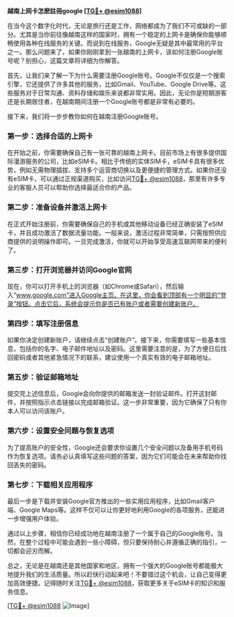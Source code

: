 **越南上网卡怎麽註冊google [[TG💪+ @esim1088](https://t.me/s/esim1088)]**

在当今这个数字化时代，无论是旅行还是工作，网络都成为了我们不可或缺的一部分。尤其是当你前往像越南这样的国家时，拥有一个稳定的上网卡是确保你能够顺畅使用各种在线服务的关键。而说到在线服务，Google无疑是其中最常用的平台之一。那么问题来了，如果你刚刚拿到一张越南的上网卡，该如何注册Google账号呢？别担心，这篇文章将详细为你解答。

首先，让我们来了解一下为什么需要注册Google账号。Google不仅仅是一个搜索引擎，它还提供了许多其他的服务，比如Gmail、YouTube、Google Drive等。这些服务对于日常沟通、资料存储和娱乐来说都非常实用。因此，无论你是短期游客还是长期居住者，在越南期间注册一个Google账号都是非常有必要的。

接下来，我们将一步步教你如何在越南注册Google账号。

### 第一步：选择合适的上网卡

在开始之前，你需要确保自己有一张可靠的越南上网卡。目前市场上有很多提供国际漫游服务的公司，比如eSIM卡。相比于传统的实体SIM卡，eSIM卡具有很多优势，例如无需物理插拔、支持多个运营商切换以及更便捷的管理方式。如果你还没有eSIM卡，可以通过正规渠道购买，比如访问[TG💪+ @esim1088](https://t.me/s/esim1088)，那里有许多专业的客服人员可以帮助你选择最适合你的产品。

### 第二步：准备设备并激活上网卡

在正式开始注册前，你需要确保自己的手机或其他移动设备已经正确安装了eSIM卡，并且成功激活了数据流量功能。一般来说，激活过程非常简单，只需按照供应商提供的说明操作即可。一旦完成激活，你就可以开始享受高速互联网带来的便利了。

### 第三步：打开浏览器并访问Google官网

现在，你可以打开手机上的浏览器（如Chrome或Safari），然后输入“www.google.com”进入Google主页。在这里，你会看到顶部有一个明显的“登录”按钮。点击它后，系统会提示你是否已有账户或者需要创建新账户。

### 第四步：填写注册信息

如果你决定创建新账户，请继续点击“创建账户”。接下来，你需要填写一些基本信息，包括你的名字、电子邮件地址以及密码。这里需要注意的是，为了方便日后找回密码或者其他紧急情况下的联系，建议使用一个真实有效的电子邮箱地址。

### 第五步：验证邮箱地址

提交完上述信息后，Google会向你提供的邮箱发送一封验证邮件。打开这封邮件，并按照指示点击链接以完成邮箱验证。这一步非常重要，因为它确保了只有你本人可以访问该账户。

### 第六步：设置安全问题与恢复选项

为了提高账户的安全性，Google还会要求你设置几个安全问题以及备用手机号码作为恢复选项。请务必认真填写这些问题的答案，因为它们可能会在未来帮助你找回丢失的密码。

### 第七步：下载相关应用程序

最后一步是下载并安装Google官方推出的一些实用应用程序，比如Gmail客户端、Google Maps等。这样不仅可以让你更好地利用Google的各项服务，还能进一步增强用户体验。

通过以上步骤，相信你已经成功地在越南注册了一个属于自己的Google账号。当然，在整个过程中可能会遇到一些小障碍，但只要保持耐心并遵循正确的指引，一切都会迎刃而解。

总之，无论是在越南还是其他国家和地区，拥有一个强大的Google账号都能极大地提升我们的生活质量。所以赶快行动起来吧！不要错过这个机会，让自己变得更加高效便捷。记得随时关注[TG💪+ @esim1088](https://t.me/s/esim1088)，获取更多关于eSIM卡的知识和服务信息。

[[TG💪+ @esim1088](https://t.me/s/esim1088) ![Image](https://i.postimg.cc/4NQfJmqS/Snipaste-2025-05-13-00-14-12.png)]